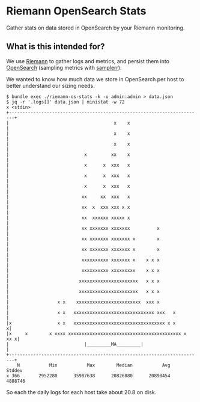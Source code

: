 # Riemann OpenSearch Stats

Gather stats on data stored in OpenSearch by your Riemann monitoring.

## What is this intended for?

We use [Riemann](https://riemann.io/) to gather logs and metrics, and persist them into [OpenSearch](https://opensearch.org/) (sampling metrics with [samplerr](https://github.com/ccin2p3/samplerr)).

We wanted to know how much data we store in OpenSearch per host to better understand our sizing needs.

```sh-session
$ bundle exec ./riemann-os-stats -k -u admin:admin > data.json
$ jq -r '.logs[]' data.json | ministat -w 72
x <stdin>
+------------------------------------------------------------------------+
|                                       x    x                           |
|                                       x    x                           |
|                                       x    x                           |
|                            x         xx    x                           |
|                            x      x  xxx   x                           |
|                            x      x  xxx   x                           |
|                            x      x  xxx   x                           |
|                           xx     xx  xxx   x                           |
|                           xx  x  xxx xxx x x                           |
|                           xx  xxxxxx xxxxx x                           |
|                           xx xxxxxxx xxxxxxx          x                |
|                           xx xxxxxxx xxxxxxx x        x                |
|                           xx xxxxxxx xxxxxxx x        x                |
|                           xxxxxxxxxx xxxxxxx x    x x x                |
|                           xxxxxxxxxx xxxxxxxxx    x x x                |
|                          xxxxxxxxxxxxxxxxxxxxxx   x x x                |
|                          xxxxxxxxxxxxxxxxxxxxxx   x x x                |
|                  x x    xxxxxxxxxxxxxxxxxxxxxxxx  xxx x                |
|                  x x   xxxxxxxxxxxxxxxxxxxxxxxxxxxxxx xxx   x          |
|x                 x x   xxxxxxxxxxxxxxxxxxxxxxxxxxxxxxxxxx x x         x|
|x     x        x xxxx xxxxxxxxxxxxxxxxxxxxxxxxxxxxxxxxxxxxxxxxxx x  xx x|
|                            |_________MA_________|                      |
+------------------------------------------------------------------------+
    N           Min           Max        Median           Avg        Stddev
x 366       2952280      35987638      20826880      20898454       4888746
```

So each the daily logs for each host take about 20.8 on disk.
